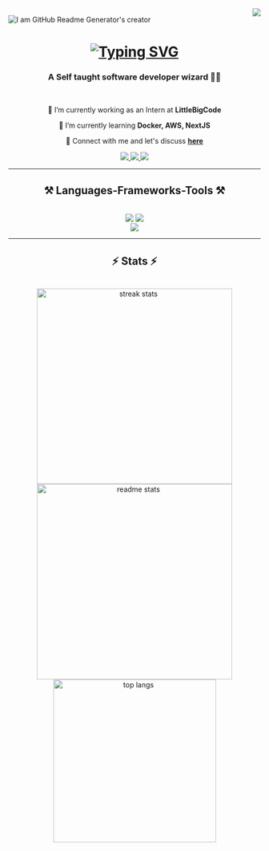 <img align="right" src="https://visitor-badge.laobi.icu/badge?page_id=Ahmed-UPEC.Ahmed-UPEC" />


![I am GitHub Readme Generator's creator](https://media.licdn.com/dms/image/D4E16AQHMNuOhW5_AXQ/profile-displaybackgroundimage-shrink_350_1400/0/1708173073512?e=1713398400&v=beta&t=4YTk0LgLAaiKSqHS5msVy0RvNSVxxIzUli87DYYPZyw)

<h1 align="center">
    <a href="https://git.io/typing-svg"><img src="https://readme-typing-svg.herokuapp.com?font=Poppins&weight=600&size=28&pause=1000&color=2497F7&center=true&vCenter=true&random=false&width=600&lines=Hi+there+it's+Ahmed!+%F0%9F%91%8B" alt="Typing SVG" /></a>
</h1>


<h3 align="center">A Self taught software developer wizard 🧙‍♂️</h3>

<br/>

<div align="center">
 
 🔭 I’m currently working as an Intern at **LittleBigCode**

 🌱 I’m currently learning **Docker, AWS, NextJS**

💬 Connect with me and let's discuss **[here](https://www.linkedin.com/in/ahmedsyed75/)**

 </div>

 <div align="center"> 
  <a href="mailto:ahmedfrancilien@gmail.com">
    <img src="https://img.shields.io/badge/Gmail-333333?style=for-the-badge&logo=gmail&logoColor=red" />
  </a>
  <a href="https://www.linkedin.com/in/ahmedsyed75/" target="_blank">
    <img src="https://img.shields.io/badge/LinkedIn-0077B5?style=for-the-badge&logo=linkedin&logoColor=white" target="_blank" />
  </a>
  <a href="https://ahmed-cv.web.app/" target="_blank">
     <img src="https://img.shields.io/badge/Portfolio-FF5722?style=for-the-badge&logo=todoist&logoColor=white" target="_blank" /> <!-- sqlite, safari, google-chrome are other good icon options -->
  </a>
</div>

<hr/>
 
<h2 align="center">⚒️ Languages-Frameworks-Tools ⚒️</h2>
<br/>
<div align="center">
    <img src="https://skillicons.dev/icons?i=react,mui,html,css,vscode,github,figma,tailwind,git,qt,postgres,sklearn,selenium,gcp" />
    <img src="https://skillicons.dev/icons?i=nodejs,python,javascript,typescript,java,firebase,mongodb,nextjs,mysql,flask,spring,tensorflow" /><br/>
    <img src="https://skillicons.dev/icons?i=unity,unreal,vscode,threejs,postman,linux,git,docker,aws,cmake,blender" /><br/>
</div>



<hr/>

<h2 align="center">⚡ Stats ⚡</h2>
<br>
<div align=center>
  <img width=390 src="https://github-readme-streak-stats-salesp07.vercel.app/?user=Ahmed-UPEC&count_private=true&theme=react&border_radius=10" alt="streak stats"/>
  <img width=390 src="https://github-readme-stats-salesp07.vercel.app/api?username=Ahmed-UPEC&count_private=true&show_icons=true&theme=react&rank_icon=github&border_radius=10" alt="readme stats" />
  <br/>
  <img width=325 align="center" src="https://github-readme-stats-salesp07.vercel.app/api/top-langs/?username=Ahmed-UPEC&hide=HTML&langs_count=8&layout=compact&theme=react&border_radius=10&size_weight=0.5&count_weight=0.5&exclude_repo=github-readme-stats" alt="top langs" />
</div>


